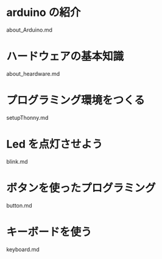 # arduino の紹介

about_Arduino.md

# ハードウェアの基本知識

about_heardware.md

# プログラミング環境をつくる

setupThonny.md

# Led を点灯させよう

blink.md

# ボタンを使ったプログラミング

button.md

# キーボードを使う

keyboard.md
